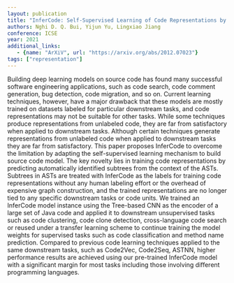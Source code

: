 ```yaml
---
layout: publication
title: "InferCode: Self-Supervised Learning of Code Representations by Predicting Subtrees"
authors: Nghi D. Q. Bui, Yijun Yu, Lingxiao Jiang
conference: ICSE
year: 2021
additional_links:
   - {name: "ArXiV", url: "https://arxiv.org/abs/2012.07023"}
tags: ["representation"]
---
```

Building deep learning models on source code has found many successful software engineering applications, such as code search, code comment generation, bug detection, code migration, and so on. Current learning techniques, however, have a major drawback that these models are mostly trained on datasets labeled for particular downstream tasks, and code representations may not be suitable for other tasks. While some techniques produce representations from unlabeled code, they are far from satisfactory when applied to downstream tasks. Although certain techniques generate representations from unlabeled code when applied to downstream tasks they are far from satisfactory. This paper proposes InferCode to overcome the limitation by adapting the self-supervised learning mechanism to build source code model. The key novelty lies in training code representations by predicting automatically identified subtrees from the context of the ASTs. Subtrees in ASTs are treated with InferCode as the labels for training code representations without any human labeling effort or the overhead of expensive graph construction, and the trained representations are no longer tied to any specific downstream tasks or code units. We trained an InferCode model instance using the Tree-based CNN as the encoder of a large set of Java code and applied it to downstream unsupervised tasks such as code clustering, code clone detection, cross-language code search or reused under a transfer learning scheme to continue training the model weights for supervised tasks such as code classification and method name prediction. Compared to previous code learning techniques applied to the same downstream tasks, such as Code2Vec, Code2Seq, ASTNN, higher performance results are achieved using our pre-trained InferCode model with a significant margin for most tasks including those involving different programming languages. 
